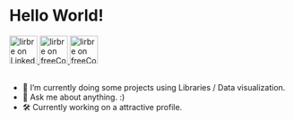 <h1>Hello World!</h1>

<div align="left">
<a href="https://www.linkedin.com/in/lirbre/">
  <img alt="lirbre on LinkedIn" src="https://user-images.githubusercontent.com/86065449/132470182-2920d244-fe5f-45c1-b5f6-10112753b1c7.png" style="width:50px" />
</a>
<a href="https://www.freecodecamp.org/lirbre">
  <img alt="lirbre on freeCodeCamp" src="https://user-images.githubusercontent.com/86065449/132470389-831800ca-2502-44d6-886c-645ed2d4ec40.png" style="width:50px" />
</a>
<a href="https://stackoverflow.com/users/16829903/breno-lira">
  <img alt="lirbre on freeCodeCamp" src="https://user-images.githubusercontent.com/86065449/133800527-7d4942c8-af20-4218-b9ee-2e45ab79eec9.png" style="width:50px" />
</a>

</div>
  
<br>

- 🌱 I’m currently doing some projects using Libraries / Data visualization.
- 💬 Ask me about anything. :)
- 🛠 Currently working on a attractive profile.
